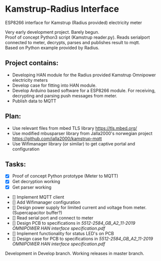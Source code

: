 # Kamstrup-Radius Interface
 ESP8266 interface for Kamstrup (Radius provided) electricity meter

Very early development project. Barely begun.  
Proof of concept Python3 script (Kamstrup reader.py). Reads serialport connected to meter, decrypts, parses and publishes result to mqtt.  
Based on Python example provided by Radius.

## Project contains:
* Developing HAN module for the Radius provided Kamstrup Omnipower electricity meters
* Develop case for fitting into HAN module.
* Develop Arduino based software for a ESP8266 module. For receiving, decrypting and parsing push messages from meter.
* Publish data to MQTT

## Plan: 
* Use relevant files from mbed TLS library https://tls.mbed.org/
* Use modified mbusparser library from Jalla2000's norwegian project https://github.com/jalla2000/kamstrup-mqtt
* Use Wifimanager library (or similar) to get captive portal and configuration

## Tasks:
- [x] Proof of concept Python prototype (Meter to MQTT)
- [x] Get decryption working
- [x] Get parser working
- [] Implement MQTT client
- [] Add Wifimanager configuration
- [] Design power supply for limited current and voltage from meter. (Supercapacitor buffer?)
- [] Read serial port and connect to meter
- [] Design PCB to specifications in *5512-2584_GB_A2_11-2019 OMNIPOWER HAN interface specification.pdf*
- [] Implement functionality for status LED's on PCB
- [] Design case for PCB to specifications in *5512-2584_GB_A2_11-2019 OMNIPOWER HAN interface specification.pdf*


Development in Develop branch. Working releases in master branch.

